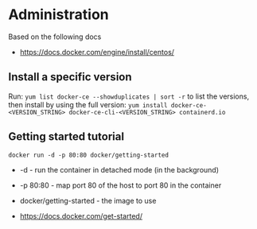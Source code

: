 # Administration

Based on the following docs
* https://docs.docker.com/engine/install/centos/

## Install a specific version

 Run: `yum list docker-ce --showduplicates | sort -r` to list the versions, then install by using the full version: `yum install docker-ce-<VERSION_STRING> docker-ce-cli-<VERSION_STRING> containerd.io`
 
 ## Getting started tutorial
 
 `docker run -d -p 80:80 docker/getting-started`
 
* -d - run the container in detached mode (in the background)
* -p 80:80 - map port 80 of the host to port 80 in the container
* docker/getting-started - the image to use

* https://docs.docker.com/get-started/

